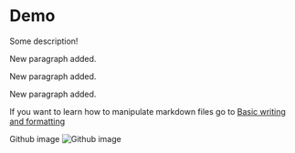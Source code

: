 # Demo
Some description!

New paragraph added.

New paragraph added. 

New paragraph added. 

If you want to learn how to manipulate markdown files go to [Basic writing and  formatting](https://docs.github.com/en/get-started/writing-on-github/getting-started-with-writing-and-formatting-on-github/basic-writing-and-formatting-syntax)

Github image ![Github image](https://yandex.ru/images/search?text=image+github&pos=0&rpt=simage&img_url=https%3A%2F%2Fmicrotechfiltration.com%2Fwp-content%2Fuploads%2F2023%2F03%2F1_Zqz0h9lzATWjzcyPMCdL7Q.png&from=tabbar&lr=238)
